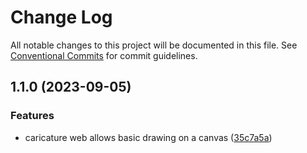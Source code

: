 # Change Log

All notable changes to this project will be documented in this file.
See [Conventional Commits](https://conventionalcommits.org) for commit guidelines.

## 1.1.0 (2023-09-05)


### Features

* caricature web allows basic drawing on a canvas ([35c7a5a](https://github.com/zthun/fashion/commit/35c7a5af674e8fd9ecfe7d0b7702703fcea4b4e6))
